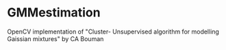 GMMestimation
=============

OpenCV implementation of "Cluster- Unsupervised algorithm for modelling Gaissian mixtures" by CA Bouman 
